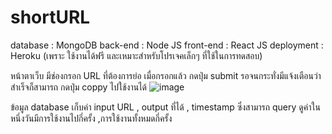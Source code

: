 # shortURL
database : MongoDB
back-end : Node JS
front-end : React JS
deployment : Heroku (เพราะ ใช้งานได้ฟรี และเหมาะสำหรับโปรเจคเล็กๆ ที่ใช้ในการทดสอบ)

หน้าตาเว็บ 
มีช่องกรอก URL ที่ต้องการย่อ เมื่อกรอกแล้ว กดปุ่ม submit รอจนกระทั่งมีแจ้งเตือนว่าสำเร็จก็สามารถ กดปุ่ม coppy ไปใช้งานได้
![image](https://user-images.githubusercontent.com/47472561/215530464-9f5f25f7-fab2-4aba-aedb-6da0eee0e912.png)

ข้อมูล database
เก็บค่า input URL , output ที่ได้ , timestamp ซึ่งสามารถ query ดูค่าในหนึ่งวันมีการใช้งานไปกี่ครั้ง ,การใช้งานทั้งหมดกี่ครั้ง
